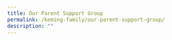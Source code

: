 ```yaml
---
title: Our Parent Support Group
permalink: /keming-family/our-parent-support-group/
description: ""
---
```

